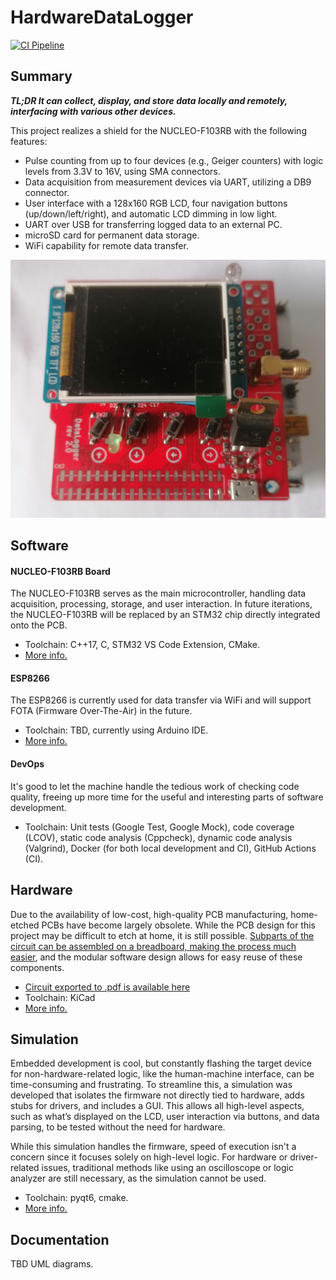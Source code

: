 # HardwareDataLogger

[![CI Pipeline](https://github.com/RobertGawron/HardwareDataLogger/actions/workflows/ci.yaml/badge.svg)](https://github.com/RobertGawron/HardwareDataLogger/actions/workflows/ci.yaml)

## Summary

**_TL;DR It can collect, display, and store data locally and remotely, interfacing with various other devices._**

This project realizes a shield for the NUCLEO-F103RB with the following features:

* Pulse counting from up to four devices (e.g., Geiger counters) with logic levels from 3.3V to 16V, using SMA connectors.
* Data acquisition from measurement devices via UART, utilizing a DB9 connector.
* User interface with a 128x160 RGB LCD, four navigation buttons (up/down/left/right), and automatic LCD dimming in low light.
* UART over USB for transferring logged data to an external PC.
* microSD card for permanent data storage.
* WiFi capability for remote data transfer.

![Picture of Hardware Data Logger](./Documentation/Pictures/Device_03_09_2024.jpg)

## Software

#### NUCLEO-F103RB Board
The NUCLEO-F103RB serves as the main microcontroller, handling data acquisition, processing, storage, and user interaction. In future iterations, the NUCLEO-F103RB will be replaced by an STM32 chip directly integrated onto the PCB.

* Toolchain: C++17, C, STM32 VS Code Extension, CMake.
* [More info.](./Software/NUCLEO-F103RB/README.md)

#### ESP8266
The ESP8266 is currently used for data transfer via WiFi and will support FOTA (Firmware Over-The-Air) in the future.

* Toolchain: TBD, currently using Arduino IDE.
* [More info.](./Software/ESP8266MOD/README.md)

#### DevOps

It's good to let the machine handle the tedious work of checking code quality, freeing up more time for the useful and interesting parts of software development.

* Toolchain: Unit tests (Google Test, Google Mock), code coverage (LCOV), static code analysis (Cppcheck), dynamic code analysis (Valgrind), Docker (for both local development and CI), GitHub Actions (CI).

## Hardware

Due to the availability of low-cost, high-quality PCB manufacturing, home-etched PCBs have become largely obsolete. While the PCB design for this project may be difficult to etch at home, it is still possible. [Subparts of the circuit can be assembled on a breadboard, making the process much easier](./Documentation/Pictures/Device_30_08_2021.jpg), and the modular software design allows for easy reuse of these components.

* [Circuit exported to .pdf is available here](./Documentation/Circuit/Logger.pdf)
* Toolchain: KiCad
* [More info.](./Hardware/Logger/README.md)


## Simulation

Embedded development is cool, but constantly flashing the target device for non-hardware-related logic, like the human-machine interface, can be time-consuming and frustrating. To streamline this, a simulation was developed that isolates the firmware not directly tied to hardware, adds stubs for drivers, and includes a GUI. This allows all high-level aspects, such as what’s displayed on the LCD, user interaction via buttons, and data parsing, to be tested without the need for hardware.

While this simulation handles the firmware, speed of execution isn't a concern since it focuses solely on high-level logic. For hardware or driver-related issues, traditional methods like using an oscilloscope or logic analyzer are still necessary, as the simulation cannot be used.

* Toolchain: pyqt6, cmake.
* [More info.](./Simulation/FirmwarePCSimulator/README.md)

## Documentation

TBD UML diagrams.